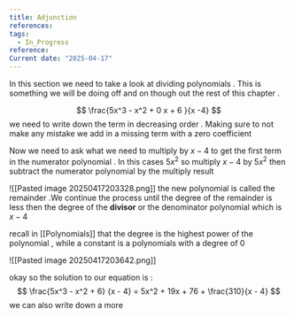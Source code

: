 ```yaml
---
title: Adjunction
references: 
tags:
  - In_Progress
reference: 
Current date: "2025-04-17"
---
```

In this section we need to take a look at dividing polynomials . This is something we will be doing off and on though out the rest of this chapter . 



$$
\frac{5x^3   -  x^2  +    0 x   +  6  }{x  -4}
$$
we need to  write down the term in decreasing order .  Making sure to not make any mistake we add in a missing term  with a zero coefficient  

Now  we need to ask what we need to multiply  by  $x - 4$  to get the first term in the numerator polynomial . In this cases $5x^2$ so multiply $x-4$  by $5x^2$  then subtract the numerator polynomial by the multiply result  

![[Pasted image 20250417203328.png]] 
the new polynomial is called the remainder .We continue the process until the degree of the remainder is less then the degree of the **divisor** or the denominator polynomial  which is $x -4$ 

recall in [[Polynomials]] that the degree is the highest power of the polynomial  , while a constant is a polynomials with a degree of 0  

![[Pasted image 20250417203642.png]]

okay so the solution to our equation is  : 
$$
\frac{5x^3 - x^2  + 6} {x - 4}  = 5x^2  +  19x  +  76  + \frac{310}{x - 4}
$$
we can  also  write down a more 